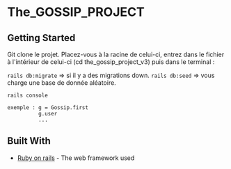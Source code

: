 # The_GOSSIP_PROJECT

## Getting Started

Git clone le projet.
Placez-vous à la racine de celui-ci, entrez dans le fichier à l'intérieur de celui-ci (cd the_gossip_project_v3) puis dans le terminal :

`rails db:migrate`  => si il y a des migrations down.
`rails db:seed`  => vous charge une base de donnée aléatoire.


`rails console `
```
exemple : g = Gossip.first
          g.user
          ...

```



## Built With

* [Ruby on rails](https://rubyonrails.org/) - The web framework used
